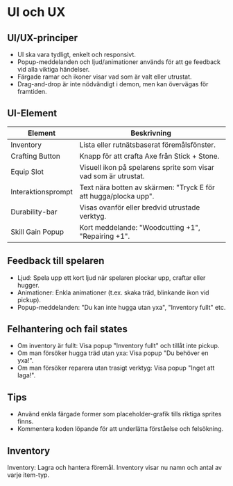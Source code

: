 # UI och UX

## UI/UX-principer

- UI ska vara tydligt, enkelt och responsivt.
- Popup-meddelanden och ljud/animationer används för att ge feedback vid alla viktiga händelser.
- Färgade ramar och ikoner visar vad som är valt eller utrustat.
- Drag-and-drop är inte nödvändigt i demon, men kan övervägas för framtiden.

## UI-Element

| Element            | Beskrivning                                                        |
|--------------------|--------------------------------------------------------------------|
| Inventory          | Lista eller rutnätsbaserat föremålsfönster.                        |
| Crafting Button    | Knapp för att crafta Axe från Stick + Stone.                      |
| Equip Slot         | Visuell ikon på spelarens sprite som visar vad som är utrustat.     |
| Interaktionsprompt | Text nära botten av skärmen: "Tryck E för att hugga/plocka upp".   |
| Durability-bar     | Visas ovanför eller bredvid utrustade verktyg.                     |
| Skill Gain Popup   | Kort meddelande: "Woodcutting +1", "Repairing +1".               |

## Feedback till spelaren

- Ljud: Spela upp ett kort ljud när spelaren plockar upp, craftar eller hugger.
- Animationer: Enkla animationer (t.ex. skaka träd, blinkande ikon vid pickup).
- Popup-meddelanden: "Du kan inte hugga utan yxa", "Inventory fullt" etc.

## Felhantering och fail states

- Om inventory är fullt: Visa popup "Inventory fullt" och tillåt inte pickup.
- Om man försöker hugga träd utan yxa: Visa popup "Du behöver en yxa!".
- Om man försöker reparera utan trasigt verktyg: Visa popup "Inget att laga!".

## Tips

- Använd enkla färgade former som placeholder-grafik tills riktiga sprites finns.
- Kommentera koden löpande för att underlätta förståelse och felsökning.

## Inventory

Inventory: Lagra och hantera föremål. Inventory visar nu namn och antal av varje item-typ. 